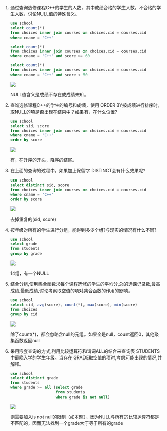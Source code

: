 1. 通过查询选修课程C++的学生的人数，其中成绩合格的学生人数，不合格的学生人数，讨论NULL值的特殊含义。

    ```sql
    use school
    select count(*)
    from choices inner join courses on choices.cid = courses.cid
    where cname = 'C++'

    select count(*)
    from choices inner join courses on choices.cid = courses.cid
    where cname = 'C++' and score >= 60

    select count(*)
    from choices inner join courses on choices.cid = courses.cid
    where cname = 'C++' and score < 60
    ```

    ![](1.png)

    NULL值含义是成绩不存在或成绩未知。

2. 查询选修课程C++的学生的编号和成绩，使用 ORDER BY按成绩进行排序时,取NULL的项是否出现在结果中？如果有，在什么位置?

    ```sql
    use school
    select sid, score
    from choices inner join courses on choices.cid = courses.cid
    where cname = 'C++'
    order by score
    ```

    ![](2.png)

    有，在升序的开头，降序的结尾。

3. 在上面的查询的过程中，如果加上保留字 DISTINCT会有什么效果呢?

    ```sql
    use school
    select distinct sid, score
    from choices inner join courses on choices.cid = courses.cid
    where cname = 'C++'
    order by score
    ```

    ![](3.png)

    去掉重复的(sid, score)

4. 按年级对所有的学生进行分组，能得到多少个组?与现实的情况有什么不同?

    ```sql
    use school
    select grade
    from students
    group by grade
    ```

    ![](4.png)

    14组，有一个NULL

5. 结合分组,使用集合函数求每个课程选修的学生的平均分,总的选课记录数,最高成绩,最低成绩,讨论考察取空值的项对集合函数的作用的影响。

    ```sql
    use school
    select cid, avg(score), count(*), max(score), min(score)
    from choices
    group by cid
    ```

    ![](5.png)

    除了count(*)，都会忽略含null的元组。如果全是null，count返回0，其他聚集函数返回null

6. 采用嵌套查询的方式,利用比较运算符和谓词ALL的结合来查询表 STUDENTS中最晚入学的学生年级。当存在 GRADE取空值的项时,考虑可能出现的情况,并解释。

    ```sql
    use school
    select distinct grade
    from students
    where grade >= all (select grade
                        from students
                        where grade is not null)
    ```

    ![](6.png)

    则需要加入is not null的限制（如本题），因为NULL与所有的比较运算符都是不匹配的，因而无法找到一个grade大于等于所有的grade
